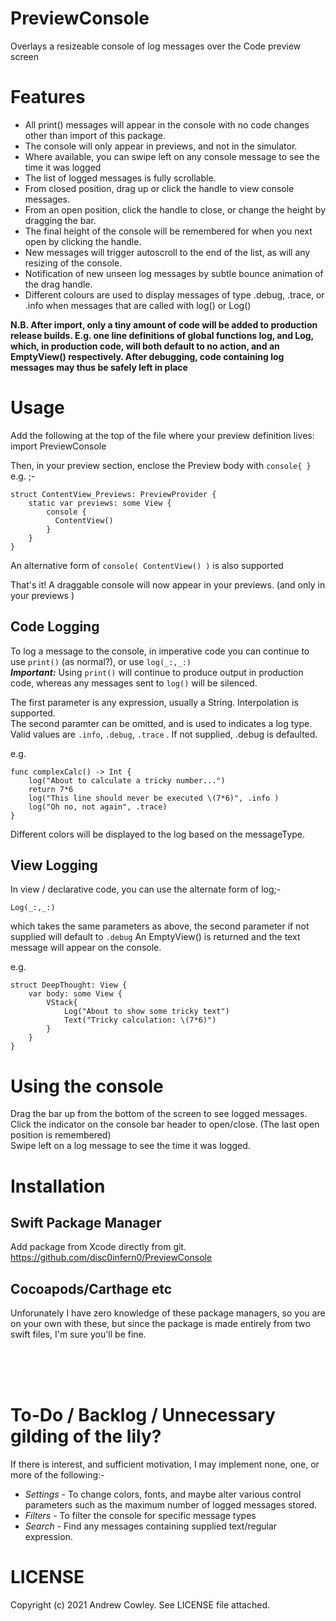 PreviewConsole
==============

Overlays a resizeable console of log messages over the Code preview screen  

Features
========
*	All print() messages will appear in the console with no code changes other than import of this package.
*	The console will only appear in previews, and not in the simulator.
*  Where available, you can swipe left on any console message to see the time it was logged
*	The list of logged messages is fully scrollable.
*	From closed position, drag up or click the handle to view console messages.
*	From an open position, click the handle to close, or change the height by dragging the bar.
*	The final height of the console will be remembered for when you next open by clicking the handle.
*	New messages will trigger autoscroll to the end of the list, as will any resizing of the console.
*	Notification of new unseen log messages by subtle bounce animation of the drag handle.
*	Different colours are used to display messages of type .debug, .trace, or .info when messages that are called with log() or Log()

**N.B. After import, only a tiny amount of code will be added to production release builds. E.g. one line definitions of global functions log, and Log,  which, in production code, will both default to no action, and an EmptyView() respectively. After debugging, code containing log messages may thus be safely left in place**

Usage
=====
Add the following at the top of the file where your preview definition lives:
	import PreviewConsole 

Then, in your preview section, enclose the Preview body with ```console{ }```
e.g. ;-

    struct ContentView_Previews: PreviewProvider {    
        static var previews: some View {  
            console {
              ContentView()  
            }
        }  
    }

An alternative form of ```console( ContentView() )``` is also supported

That's it! A draggable console will now appear in your previews. (and only in your previews )

Code Logging
------------
To log a message to the console, in imperative code you can continue to use `print()` (as normal?), or use   `log(_:,_:)`   
***Important:*** Using `print()` will continue to produce output in production code, whereas any messages sent to `log()` will be silenced.

The first parameter is any expression,  usually a String. Interpolation is supported.  
The second paramter can be omitted, and is used to indicates a log type.  
Valid values are `.info`, `.debug`, `.trace` . If not supplied, .debug is defaulted.

e.g.

    func complexCalc() -> Int {
        log("About to calculate a tricky number...")
        return 7*6
        log("This line should never be executed \(7*6)", .info )
        log("Oh no, not again", .trace)
    }

Different colors will be displayed to the log based on the messageType. 

View Logging
------------
In view / declarative code, you can use the alternate form of log;-

    Log(_:,_:) 
which takes the same parameters as above, the second parameter if not supplied will default to `.debug`
An EmptyView() is returned and the text message will appear on the console.

e.g.

    struct DeepThought: View {
        var body: some View {
            VStack{ 
                Log("About to show some tricky text")
                Text("Tricky calculation: \(7*6)")
            }   
        }
    }


Using the console
=================
Drag the bar up from the bottom of the screen to see logged messages.  
Click the indicator on the console bar header to open/close. (The last open position is remembered)  
Swipe left on a log message to see the time it was logged.

Installation
============
Swift Package Manager
---------------------
Add package from Xcode directly from git.  https://github.com/disc0infern0/PreviewConsole

Cocoapods/Carthage etc
----------------------
Unforunately I have zero knowledge of these package managers, so you are on your own with these, but since the package is made entirely from two swift files, I'm sure you'll be fine.

<br>  
<br>  
<br>  

To-Do / Backlog  / Unnecessary gilding of the lily?
===================================================
If there is interest, and sufficient motivation, I may implement none, one, or more of the following:-

- *Settings*  - To change colors, fonts, and maybe alter various control parameters such as the maximum number of logged messages stored.
- *Filters* - To filter the console for specific message types
- *Search* - Find any messages containing supplied text/regular expression.

LICENSE
=======
Copyright (c) 2021 Andrew Cowley.  See LICENSE file attached. 
